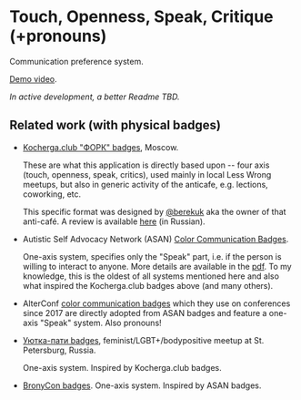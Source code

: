 # Touch, Openness, Speak, Critique (+pronouns)

Communication preference system.

[Demo video](http://oserv.org/files/tosc-1.mp4).

_In active development, a better Readme TBD._

## Related work (with physical badges)

* [Kocherga.club "ФОРК" badges](https://kocherga-club.ru/space#fork), Moscow.

  These are what this application is directly based upon -- four axis
  (touch, openness, speak, critics), used mainly in local Less Wrong meetups,
  but also in generic activity of the anticafe, e.g. lections, coworking, etc.

  This specific format was designed by [@berekuk](https://github.com/berekuk)
  aka the owner of that anti-café.
  A review is available
  [here](https://www.facebook.com/notes/alisa-kuznetsova/10209381309747887) (in
  Russian).

* Autistic Self Advocacy Network (ASAN)
  [Color Communication Badges](https://autisticadvocacy.org/2014/02/color-communication-badges/).

  One-axis system, specifies only the "Speak" part, i.e. if the person is
  willing to interact to anyone. More details are available in the
  [pdf](https://autisticadvocacy.org/wp-content/uploads/2014/02/ColorCommunicationBadges.pdf).
  To my knowledge, this is the oldest of all systems mentioned here and also
  what inspired the Kocherga.club badges above (and many others).

* AlterConf
  [color communication badges](https://alterconf.com/news/introducing-color-communication-badges)
  which they use on conferences since 2017 are directly adopted from ASAN badges
  and feature a one-axis "Speak" system. Also pronouns!

* [Уютка-пати badges](https://vk.com/topic-160761088_36728552),
  feminist/LGBT+/bodypositive meetup at St. Petersburg, Russia.

  One-axis system. Inspired by Kocherga.club badges.

* [BronyCon badges](http://blog.bronycon.org/post/92753912478/introducing-color-communications-badges-we-want).
  One-axis system. Inspired by ASAN badges.
